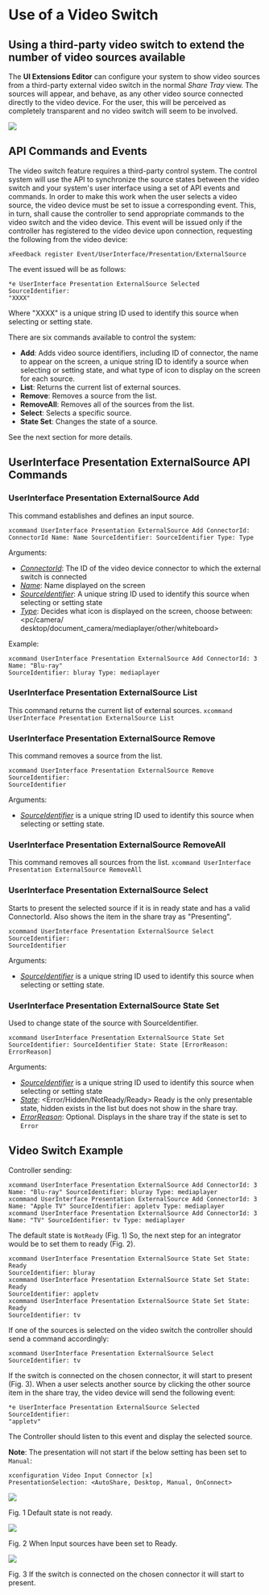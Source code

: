 # Use of a Video Switch

## Using a third-party video switch to extend the number of video sources available

The **UI Extensions Editor** can configure your system to show video sources from a third-party external video switch in the normal *Share Tray* view.
The sources will appear, and behave, as any other video source connected directly to the video device. For the user, this will be perceived as completely transparent and no video switch will seem to be involved.

<img src="/doc/images/video-switch.png" />

## API Commands and Events

The video switch feature requires a third-party control system. The control system will use the API to synchronize the source states between the video switch and your
system's user interface using a set of API events and commands. In order to make this work when the user selects a video source, the video device must be set to issue a corresponding event. This, in turn, shall cause the controller to send appropriate commands to the video switch and the video device. This event will be issued only if the controller has registered to the video device upon connection, requesting the following from the video device:

`xFeedback register Event/UserInterface/Presentation/ExternalSource`

The event issued will be as follows:

```
*e UserInterface Presentation ExternalSource Selected SourceIdentifier:
"XXXX"
```
Where "XXXX" is a unique string ID used to identify this source when selecting or setting state.

There are six commands available to control the system:
- **Add**: Adds video source identifiers, including ID of connector, the name to appear on the screen, a unique string ID to identify a source when selecting or setting state,
and what type of icon to display on the screen for each source.
- **List**: Returns the current list of external sources.
- **Remove**: Removes a source from the list.
- **RemoveAll**: Removes all of the sources from the list.
- **Select**: Selects a specific source.
- **State Set**: Changes the state of a source.

See the next section for more details.

## UserInterface Presentation ExternalSource API Commands

### UserInterface Presentation ExternalSource Add

This command establishes and defines an input source.

```
xcommand UserInterface Presentation ExternalSource Add ConnectorId:
ConnectorId Name: Name SourceIdentifier: SourceIdentifier Type: Type
```
Arguments:
- *<ins>ConnectorId</ins>*: The ID of the video device connector to which the external switch is
connected
- *<ins>Name</ins>*: Name displayed on the screen
- *<ins>SourceIdentifier</ins>*: A unique string ID used to identify this source when selecting or setting state
- *<ins>Type</ins>*: Decides what icon is displayed on the screen, choose between: <pc/camera/
desktop/document_camera/mediaplayer/other/whiteboard>

Example:

```
xcommand UserInterface Presentation ExternalSource Add ConnectorId: 3
Name: "Blu-ray"
SourceIdentifier: bluray Type: mediaplayer
```

### UserInterface Presentation ExternalSource List

This command returns the current list of external sources.
`xcommand UserInterface Presentation ExternalSource List`

### UserInterface Presentation ExternalSource Remove

This command removes a source from the list.

```
xcommand UserInterface Presentation ExternalSource Remove SourceIdentifier:
SourceIdentifier
```

Arguments:
- *<ins>SourceIdentifier</ins>* is a unique string ID used to identify this source when selecting or setting state.

### UserInterface Presentation ExternalSource RemoveAll

This command removes all sources from the list.
`xcommand UserInterface Presentation ExternalSource RemoveAll`

### UserInterface Presentation ExternalSource Select

Starts to present the selected source if it is in ready state and has a valid ConnectorId.
Also shows the item in the share tray as "Presenting".

```
xcommand UserInterface Presentation ExternalSource Select SourceIdentifier:
SourceIdentifier
```

Arguments:
- *<ins>SourceIdentifier</ins>* is a unique string ID used to identify this source when selecting or setting state.

### UserInterface Presentation ExternalSource State Set

Used to change state of the source with SourceIdentifier.

```
xcommand UserInterface Presentation ExternalSource State Set
SourceIdentifier: SourceIdentifier State: State [ErrorReason: ErrorReason]
```

Arguments:
- *<ins>SourceIdentifier</ins>* is a unique string ID used to identify this source when selecting or setting state
- *<ins>State</ins>*: <Error/Hidden/NotReady/Ready> Ready is the only presentable state, hidden exists in the list but does not show in the share tray.
- *<ins>ErrorReason</ins>*: Optional. Displays in the share tray if the state is set to `Error`

## Video Switch Example

Controller sending:

```
xcommand UserInterface Presentation ExternalSource Add ConnectorId: 3
Name: "Blu-ray" SourceIdentifier: bluray Type: mediaplayer
xcommand UserInterface Presentation ExternalSource Add ConnectorId: 3
Name: "Apple TV" SourceIdentifier: appletv Type: mediaplayer
xcommand UserInterface Presentation ExternalSource Add ConnectorId: 3
Name: "TV" SourceIdentifier: tv Type: mediaplayer
```

The default state is `NotReady` (Fig. 1)
So, the next step for an integrator would be to set them to ready (Fig. 2).

```
xcommand UserInterface Presentation ExternalSource State Set State: Ready
SourceIdentifier: bluray
xcommand UserInterface Presentation ExternalSource State Set State: Ready
SourceIdentifier: appletv
xcommand UserInterface Presentation ExternalSource State Set State: Ready
SourceIdentifier: tv
```

If one of the sources is selected on the video switch the controller should send a command accordingly:

```
xcommand UserInterface Presentation ExternalSource Select
SourceIdentifier: tv
```

If the switch is connected on the chosen connector, it will start to present (Fig. 3).
When a user selects another source by clicking the other source item in the share tray, the video device will send the following event:

```
*e UserInterface Presentation ExternalSource Selected SourceIdentifier:
"appletv"
```

The Controller should listen to this event and display the selected source.

**Note**: The presentation will not start if the below setting has been set to `Manual`:

```
xconfiguration Video Input Connector [x]
PresentationSelection: <AutoShare, Desktop, Manual, OnConnect>
```

<img src="/doc/images/video-switch-2.png" />

Fig. 1 Default state is not ready.

<img src="/doc/images/video-switch-3.png" />

Fig. 2 When Input sources have been set to Ready.

<img src="/doc/images/video-switch.png" />

Fig. 3 If the switch is connected on the chosen connector it will start to present.
